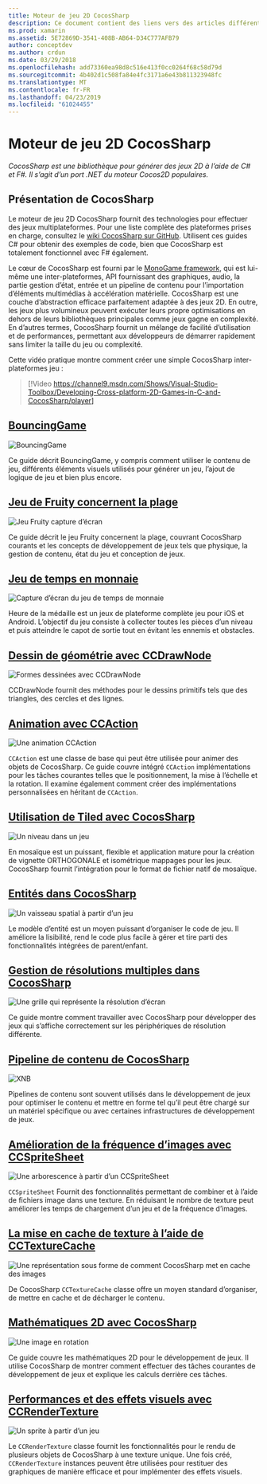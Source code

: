 ```yaml
---
title: Moteur de jeu 2D CocosSharp
description: Ce document contient des liens vers des articles différents sur le développement de jeux avec CocosSharp. Contenu lié décrit des exemples d’applications, dessin, animation et bien plus encore.
ms.prod: xamarin
ms.assetid: 5E72869D-3541-408B-AB64-D34C777AFB79
author: conceptdev
ms.author: crdun
ms.date: 03/29/2018
ms.openlocfilehash: add73360ea98d8c516e413f0cc0264f68c58d79d
ms.sourcegitcommit: 4b402d1c508fa84e4fc3171a6e43b811323948fc
ms.translationtype: MT
ms.contentlocale: fr-FR
ms.lasthandoff: 04/23/2019
ms.locfileid: "61024455"
---
```

# <a name="cocossharp-2d-game-engine"></a>Moteur de jeu 2D CocosSharp

_CocosSharp est une bibliothèque pour générer des jeux 2D à l’aide de C# et F#. Il s’agit d’un port .NET du moteur Cocos2D populaires._

## <a name="introduction-to-cocossharp"></a>Présentation de CocosSharp

Le moteur de jeu 2D CocosSharp fournit des technologies pour effectuer des jeux multiplateformes. Pour une liste complète des plateformes prises en charge, consultez le [wiki CocosSharp sur GitHub](https://github.com/mono/CocosSharp/wiki).
Utilisent ces guides C# pour obtenir des exemples de code, bien que CocosSharp est totalement fonctionnel avec F# également.

Le cœur de CocosSharp est fourni par le [MonoGame framework](http://www.monogame.net/), qui est lui-même une inter-plateformes, API fournissant des graphiques, audio, la partie gestion d’état, entrée et un pipeline de contenu pour l’importation d’éléments multimédias à accélération matérielle.
CocosSharp est une couche d’abstraction efficace parfaitement adaptée à des jeux 2D.
En outre, les jeux plus volumineux peuvent exécuter leurs propre optimisations en dehors de leurs bibliothèques principales comme jeux gagne en complexité. En d’autres termes, CocosSharp fournit un mélange de facilité d’utilisation et de performances, permettant aux développeurs de démarrer rapidement sans limiter la taille du jeu ou complexité.

Cette vidéo pratique montre comment créer une simple CocosSharp inter-plateformes jeu :

> [!Video https://channel9.msdn.com/Shows/Visual-Studio-Toolbox/Developing-Cross-platform-2D-Games-in-C-and-CocosSharp/player]

## <a name="bouncinggamegraphics-gamescocossharpbouncing-gamemd"></a>[BouncingGame](~/graphics-games/cocossharp/bouncing-game.md)

![BouncingGame](images/bouncing-game.png "BouncingGame")

Ce guide décrit BouncingGame, y compris comment utiliser le contenu de jeu, différents éléments visuels utilisés pour générer un jeu, l’ajout de logique de jeu et bien plus encore.

## <a name="fruity-falls-gamegraphics-gamescocossharpfruity-fallsmd"></a>[Jeu de Fruity concernent la plage](~/graphics-games/cocossharp/fruity-falls.md)

![Jeu Fruity capture d’écran](images/fruity-falls.png "du jeu Fruity capture d’écran")

Ce guide décrit le jeu Fruity concernent la plage, couvrant CocosSharp courants et les concepts de développement de jeux tels que physique, la gestion de contenu, état du jeu et conception de jeux.  

## <a name="coin-time-gamegraphics-gamescocossharpcointimemd"></a>[Jeu de temps en monnaie](~/graphics-games/cocossharp/cointime.md)

![Capture d’écran du jeu de temps de monnaie](images/cointime.png "médaille temps capture d’écran de jeu")

Heure de la médaille est un jeux de plateforme complète jeu pour iOS et Android. L’objectif du jeu consiste à collecter toutes les pièces d’un niveau et puis atteindre le capot de sortie tout en évitant les ennemis et obstacles.

## <a name="drawing-geometry-with-ccdrawnodegraphics-gamescocossharpccdrawnodemd"></a>[Dessin de géométrie avec CCDrawNode](~/graphics-games/cocossharp/ccdrawnode.md)

![Formes dessinées avec CCDrawNode](images/ccdrawnode.png "formes dessinées avec CCDrawNode")

CCDrawNode fournit des méthodes pour le dessins primitifs tels que des triangles, des cercles et des lignes.

## <a name="animating-with-ccactiongraphics-gamescocossharpccactionmd"></a>[Animation avec CCAction](~/graphics-games/cocossharp/ccaction.md)

![Une animation CCAction](images/ccaction.png "CCAction d’une animation")

`CCAction` est une classe de base qui peut être utilisée pour animer des objets de CocosSharp. Ce guide couvre intégré `CCAction` implémentations pour les tâches courantes telles que le positionnement, la mise à l’échelle et la rotation. Il examine également comment créer des implémentations personnalisées en héritant de `CCAction`.

## <a name="using-tiled-with-cocossharpgraphics-gamescocossharptiledmd"></a>[Utilisation de Tiled avec CocosSharp](~/graphics-games/cocossharp/tiled.md)

![Un niveau dans un jeu](images/tiled.png "un niveau dans un jeu")

En mosaïque est un puissant, flexible et application mature pour la création de vignette ORTHOGONALE et isométrique mappages pour les jeux. CocosSharp fournit l’intégration pour le format de fichier natif de mosaïque.

## <a name="entities-in-cocossharpgraphics-gamescocossharpentitiesmd"></a>[Entités dans CocosSharp](~/graphics-games/cocossharp/entities.md)

![Un vaisseau spatial à partir d’un jeu](images/entities.png "un vaisseau spatial à partir d’un jeu")

Le modèle d’entité est un moyen puissant d’organiser le code de jeu. Il améliore la lisibilité, rend le code plus facile à gérer et tire parti des fonctionnalités intégrées de parent/enfant.

## <a name="handling-multiple-resolutions-in-cocossharpgraphics-gamescocossharpresolutionsmd"></a>[Gestion de résolutions multiples dans CocosSharp](~/graphics-games/cocossharp/resolutions.md)

![Une grille qui représente la résolution d’écran](images/resolutions.png "une grille qui représente la résolution d’écran")

Ce guide montre comment travailler avec CocosSharp pour développer des jeux qui s’affiche correctement sur les périphériques de résolution différente.

## <a name="cocossharp-content-pipelinegraphics-gamescocossharpcontent-pipelineindexmd"></a>[Pipeline de contenu de CocosSharp](~/graphics-games/cocossharp/content-pipeline/index.md)

![XNB](images/content-pipeline.png "XNB")

Pipelines de contenu sont souvent utilisés dans le développement de jeux pour optimiser le contenu et mettre en forme tel qu’il peut être chargé sur un matériel spécifique ou avec certaines infrastructures de développement de jeux.

## <a name="improving-frame-rate-with-ccspritesheetgraphics-gamescocossharpccspritesheetmd"></a>[Amélioration de la fréquence d’images avec CCSpriteSheet](~/graphics-games/cocossharp/ccspritesheet.md)

![Une arborescence à partir d’un CCSpriteSheet](images/ccspritesheet.png "une arborescence à partir d’un CCSpriteSheet")

`CCSpriteSheet` Fournit des fonctionnalités permettant de combiner et à l’aide de fichiers image dans une texture. En réduisant le nombre de texture peut améliorer les temps de chargement d’un jeu et de la fréquence d’images.

## <a name="texture-caching-using-cctexturecachegraphics-gamescocossharptexture-cachemd"></a>[La mise en cache de texture à l’aide de CCTextureCache](~/graphics-games/cocossharp/texture-cache.md)

![Une représentation sous forme de comment CocosSharp met en cache des images](images/texture-cache.png "une représentation sous forme de comment CocosSharp met en cache des images")

De CocosSharp `CCTextureCache` classe offre un moyen standard d’organiser, de mettre en cache et de décharger le contenu. 

## <a name="2d-math-with-cocossharpgraphics-gamescocossharpmathmd"></a>[Mathématiques 2D avec CocosSharp](~/graphics-games/cocossharp/math.md)

![Une image en rotation](images/math.png "une image en rotation")

Ce guide couvre les mathématiques 2D pour le développement de jeux. Il utilise CocosSharp de montrer comment effectuer des tâches courantes de développement de jeux et explique les calculs derrière ces tâches.

## <a name="performance-and-visual-effects-with-ccrendertexturegraphics-gamescocossharpccrendertexturemd"></a>[Performances et des effets visuels avec CCRenderTexture](~/graphics-games/cocossharp/ccrendertexture.md)

![Un sprite à partir d’un jeu](images/ccrendertexture.png "un sprite à partir d’un jeu")

Le `CCRenderTexture` classe fournit les fonctionnalités pour le rendu de plusieurs objets de CocosSharp à une texture unique. Une fois créé, `CCRenderTexture` instances peuvent être utilisées pour restituer des graphiques de manière efficace et pour implémenter des effets visuels.
